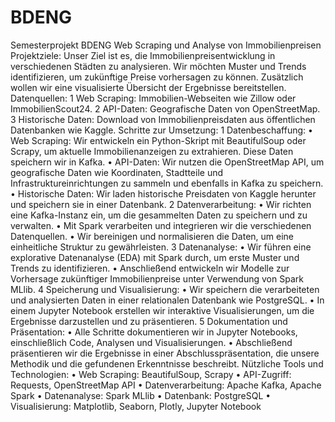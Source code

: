 # BDENG
Semesterprojekt BDENG
Web Scraping und Analyse von Immobilienpreisen
Projektziele:
Unser Ziel ist es, die Immobilienpreisentwicklung in verschiedenen Städten zu analysieren. Wir möchten Muster und Trends identifizieren, um zukünftige Preise vorhersagen zu können. Zusätzlich wollen wir eine visualisierte Übersicht der Ergebnisse bereitstellen.
Datenquellen:
	1	Web Scraping: Immobilien-Webseiten wie Zillow oder ImmobilienScout24.
	2	API-Daten: Geografische Daten von OpenStreetMap.
	3	Historische Daten: Download von Immobilienpreisdaten aus öffentlichen Datenbanken wie Kaggle.
Schritte zur Umsetzung:
	1	Datenbeschaffung:
	•	Web Scraping: Wir entwickeln ein Python-Skript mit BeautifulSoup oder Scrapy, um aktuelle Immobilienanzeigen zu extrahieren. Diese Daten speichern wir in Kafka.
	•	API-Daten: Wir nutzen die OpenStreetMap API, um geografische Daten wie Koordinaten, Stadtteile und Infrastruktureinrichtungen zu sammeln und ebenfalls in Kafka zu speichern.
	•	Historische Daten: Wir laden historische Preisdaten von Kaggle herunter und speichern sie in einer Datenbank.
	2	Datenverarbeitung:
	•	Wir richten eine Kafka-Instanz ein, um die gesammelten Daten zu speichern und zu verwalten.
	•	Mit Spark verarbeiten und integrieren wir die verschiedenen Datenquellen.
	•	Wir bereinigen und normalisieren die Daten, um eine einheitliche Struktur zu gewährleisten.
	3	Datenanalyse:
	•	Wir führen eine explorative Datenanalyse (EDA) mit Spark durch, um erste Muster und Trends zu identifizieren.
	•	Anschließend entwickeln wir Modelle zur Vorhersage zukünftiger Immobilienpreise unter Verwendung von Spark MLlib.
	4	Speicherung und Visualisierung:
	•	Wir speichern die verarbeiteten und analysierten Daten in einer relationalen Datenbank wie PostgreSQL.
	•	In einem Jupyter Notebook erstellen wir interaktive Visualisierungen, um die Ergebnisse darzustellen und zu präsentieren.
	5	Dokumentation und Präsentation:
	•	Alle Schritte dokumentieren wir in Jupyter Notebooks, einschließlich Code, Analysen und Visualisierungen.
	•	Abschließend präsentieren wir die Ergebnisse in einer Abschlusspräsentation, die unsere Methodik und die gefundenen Erkenntnisse beschreibt.
Nützliche Tools und Technologien:
	•	Web Scraping: BeautifulSoup, Scrapy
	•	API-Zugriff: Requests, OpenStreetMap API
	•	Datenverarbeitung: Apache Kafka, Apache Spark
	•	Datenanalyse: Spark MLlib
	•	Datenbank: PostgreSQL
	•	Visualisierung: Matplotlib, Seaborn, Plotly, Jupyter Notebook
